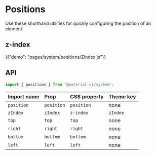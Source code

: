 # Positions

<p class="description">Use these shorthand utilities for quickly configuring the position of an element.</p>

## z-index

{{"demo": "pages/system/positions/ZIndex.js"}}

## API

```js
import { positions } from '@material-ui/system';
```

| Import name | Prop | CSS property | Theme key |
|:------------|:-----|:-------------|:----------|
| `position` | `position` | `position` | none |
| `zIndex` | `zIndex` | `z-index` | `zIndex` |
| `top` | `top` | `top` | none |
| `right` | `right` | `right` | none |
| `bottom` | `bottom`| `bottom` | none |
| `left` | `left`| `left` | none |
